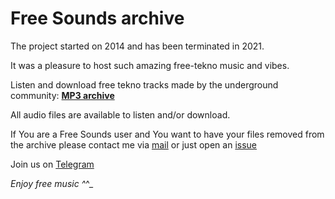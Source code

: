 # Free Sounds archive

The project started on 2014 and has been terminated in 2021. 

It was a pleasure to host such amazing free-tekno music and vibes.

Listen and download free tekno tracks made by the underground community: **[MP3 archive](https://mp3.free-tekno.com/)**

All audio files are available to listen and/or download.

If You are a Free Sounds user and You want to have your files removed from the archive please contact me via [mail](mailto:fabrizio.salmi@gmail.com?subject=FreeSounds_Removal_Request) or just open an [issue](https://github.com/fabriziosalmi/freesounds-archive/issues) 

Join us on [Telegram](https://t.me/freeundergroundtekno)

_Enjoy free music ^_^_
